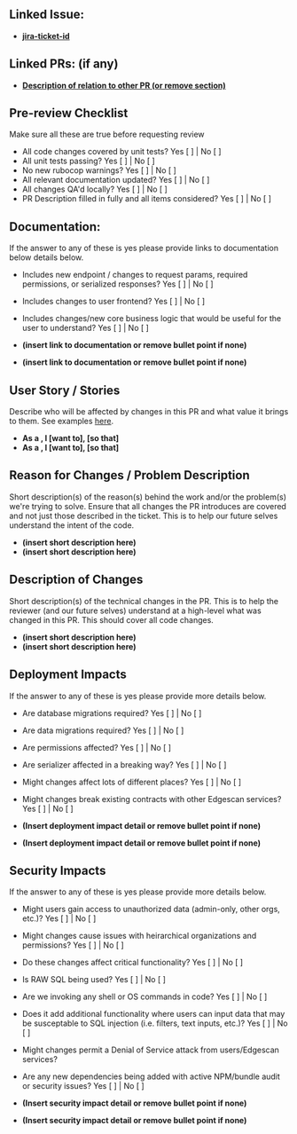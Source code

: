 ## Linked Issue:
- **[jira-ticket-id](<link-to-jira-ticket>)**

## Linked PRs: (if any)
- **[Description of relation to other PR (or remove section)](<link to PR>)**

## Pre-review Checklist
Make sure all these are true before requesting review
- All code changes covered by unit tests? Yes [ ] | No [ ]
- All unit tests passing? Yes [ ] | No [ ]
- No new rubocop warnings? Yes [ ] | No [ ]
- All relevant documentation updated? Yes [ ] | No [ ]
- All changes QA'd locally? Yes [ ] | No [ ]
- PR Description filled in fully and all items considered? Yes [ ] | No [ ]

## Documentation:
If the answer to any of these is yes please provide links to documentation below details below.
- Includes new endpoint / changes to request params, required permissions, or serialized responses? Yes [ ] | No [ ]
- Includes changes to user frontend? Yes [ ] | No [ ]
- Includes changes/new core business logic that would be useful for the user to understand? Yes [ ] | No [ ]

- **(insert link to documentation or remove bullet point if none)**
- **(insert link to documentation or remove bullet point if none)**

## User Story / Stories
Describe who will be affected by changes in this PR and what value it brings to them. See examples [here](https://www.atlassian.com/agile/project-management/user-stories).
- **As a <persona>, I [want to], [so that]**
- **As a <persona>, I [want to], [so that]**

## Reason for Changes / Problem Description
Short description(s) of the reason(s) behind the work and/or the problem(s) we're trying to solve. Ensure that all changes the PR introduces are covered and not just those described in the ticket. This is to help our future selves understand the intent of the code.
- **(insert short description here)**
- **(insert short description here)**

## Description of Changes
Short description(s) of the technical changes in the PR. This is to help the reviewer (and our future selves) understand at a high-level what was changed in this PR. This should cover all code changes.
- **(insert short description here)**
- **(insert short description here)**

## Deployment Impacts
If the answer to any of these is yes please provide more details below.
- Are database migrations required? Yes [ ] | No [ ]
- Are data migrations required? Yes [ ] | No [ ]
- Are permissions affected? Yes [ ] | No [ ]
- Are serializer affected in a breaking way? Yes [ ] | No [ ]
- Might changes affect lots of different places? Yes [ ] | No [ ]
- Might changes break existing contracts with other Edgescan services? Yes [ ] | No [ ]

- **(Insert deployment impact detail or remove bullet point if none)**
- **(Insert deployment impact detail or remove bullet point if none)**

## Security Impacts
If the answer to any of these is yes please provide more details below.
- Might users gain access to unauthorized data (admin-only, other orgs, etc.)? Yes [ ] | No [ ]
- Might changes cause issues with heirarchical organizations and permissions? Yes [ ] | No [ ]
- Do these changes affect critical functionality? Yes [ ] | No [ ]
- Is RAW SQL being used? Yes [ ] | No [ ]
- Are we invoking any shell or OS commands in code? Yes [ ] | No [ ]
- Does it add additional functionality where users can input data that may be susceptable to SQL injection (i.e. filters, text inputs, etc.)? Yes [ ] | No [ ]
- Might changes permit a Denial of Service attack from users/Edgescan services?
- Are any new dependencies being added with active NPM/bundle audit or security issues? Yes [ ] | No [ ]

- **(Insert security impact detail or remove bullet point if none)**
- **(Insert security impact detail or remove bullet point if none)**
